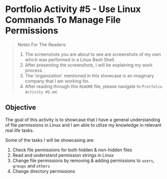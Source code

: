 # Portfolio Activity #5 - Use Linux Commands To Manage File Permissions  

> Notes For The Readers:  
> 1. The screenshots you are about to see are screenshots of my own which was performed in a Linux Bash Shell.  
> 2. After presenting the screenshots, I will be explaining my work process.  
> 3. The 'organization' mentioned in this showcase is an imaginary company that I am working for.
> 4. After reading through this `README` file, please navigate to `Protfolio Activity #5.md`. 


## Objective

The goal of this activity is to showcase that I have a general understanding of file permissions in Linux and I am able to utlize my knowledge in relevant real life tasks.  

Some of the tasks I will be showcasing are:
1. Check file permissions for both hidden & non-hidden files  
2. Read and understand permission strings in Linux
3. Change file permissions by removing & adding permissions to `users`, `groups` and `others`
4. Change directory permissions


